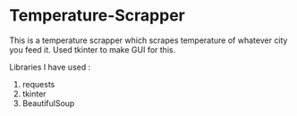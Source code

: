 # Temperature-Scrapper
This is a temperature scrapper which scrapes temperature of whatever city you feed it. Used tkinter to make GUI for this.

Libraries I have used :
1. requests
2. tkinter
3. BeautifulSoup
